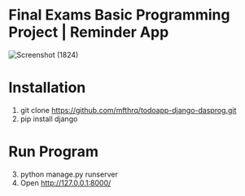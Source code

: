 # Final Exams Basic Programming Project | Reminder App
![Screenshot (1824)](https://user-images.githubusercontent.com/59170543/205467403-1eb74eab-a653-4dfa-b3d4-3a66f4c23f07.png)

# Installation
1. git clone https://github.com/mfthrq/todoapp-django-dasprog.git
2. pip install django

# Run Program
3. python manage.py runserver
4. Open http://127.0.0.1:8000/ 
